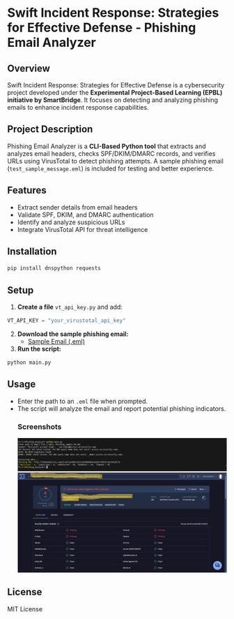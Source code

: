 # Swift Incident Response: Strategies for Effective Defense - Phishing Email Analyzer

## Overview
Swift Incident Response: Strategies for Effective Defense is a cybersecurity project developed under the **Experimental Project-Based Learning (EPBL) initiative by SmartBridge**. It focuses on detecting and analyzing phishing emails to enhance incident response capabilities.

## Project Description
Phishing Email Analyzer is a **CLI-Based Python tool** that extracts and analyzes email headers, checks SPF/DKIM/DMARC records, and verifies URLs using VirusTotal to detect phishing attempts. A sample phishing email (`test_sample_message.eml`) is included for testing and better experience.

## Features
- Extract sender details from email headers
- Validate SPF, DKIM, and DMARC authentication
- Identify and analyze suspicious URLs
- Integrate VirusTotal API for threat intelligence

## Installation
```bash
pip install dnspython requests
```

## Setup
1. **Create a file** `vt_api_key.py` and add:
```python
VT_API_KEY = "your_virustotal_api_key"
```
2. **Download the sample phishing email:**
   - [Sample Email (.eml)](https://www.phpclasses.org/browse/file/14672.html)
3. **Run the script:**
```bash
python main.py
```

## Usage
- Enter the path to an `.eml` file when prompted.
- The script will analyze the email and report potential phishing indicators.
  ### Screenshots
  ![Phishing Email Analyser](images/Phishing_Email_Analyser.png)
  ![VirusTotal_Scan](images/VirusTotal.png)

## License
MIT License

